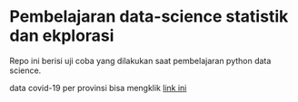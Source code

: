 # Pembelajaran data-science statistik dan ekplorasi

Repo ini berisi uji coba yang dilakukan saat pembelajaran python data science.

data covid-19 per provinsi bisa mengklik [link ini](https://data.humdata.org/dataset/indonesia-covid-19-cases-recoveries-and-deaths-per-province)